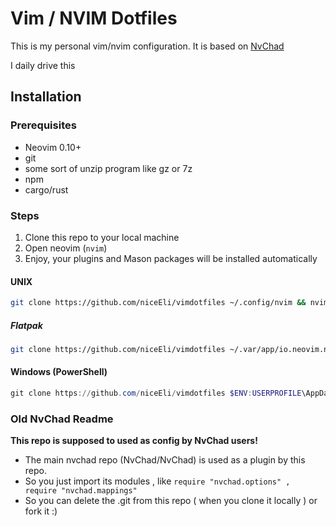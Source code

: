# Vim / NVIM Dotfiles

This is my personal vim/nvim configuration. It is based on [NvChad](https://nvchad.com)

I daily drive this

## Installation

### Prerequisites

- Neovim 0.10+
- git
- some sort of unzip program like gz or 7z
- npm
- cargo/rust

### Steps

1. Clone this repo to your local machine
2. Open neovim (`nvim`)
3. Enjoy, your plugins and Mason packages will be installed automatically

#### UNIX

```bash
git clone https://github.com/niceEli/vimdotfiles ~/.config/nvim && nvim
```
##### Flatpak

```bash
git clone https://github.com/niceEli/vimdotfiles ~/.var/app/io.neovim.nvim/config/nvim && flatpak run io.neovim.nvim
```

#### Windows (PowerShell)

```powershell
git clone https://github.com/niceEli/vimdotfiles $ENV:USERPROFILE\AppData\Local\nvim && nvim
```

### Old NvChad Readme
**This repo is supposed to used as config by NvChad users!**

- The main nvchad repo (NvChad/NvChad) is used as a plugin by this repo.
- So you just import its modules , like `require "nvchad.options" , require "nvchad.mappings"`
- So you can delete the .git from this repo ( when you clone it locally ) or fork it :)
